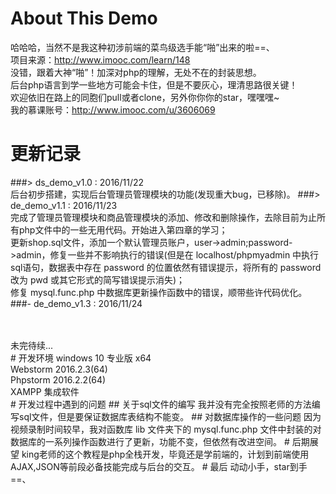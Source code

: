 # About This Demo
哈哈哈，当然不是我这种初涉前端的菜鸟级选手能“啪”出来的啦==、<br/>
项目来源：http://www.imooc.com/learn/148 <br/>
没错，跟着大神“啪”！加深对php的理解，无处不在的封装思想。<br/>
后台php语言到学一些地方可能会卡住，但是不要灰心，理清思路很关键！<br/>
欢迎依旧在路上的同胞们pull或者clone，另外你你你的star，嘿嘿嘿~ <br/>
我的慕课账号：http://www.imooc.com/u/3606069
# 更新记录 
###> ds_demo_v1.0 : 2016/11/22 <br/>
后台初步搭建，实现后台管理员管理模块的功能(发现重大bug，已移除)。
###> de_demo_v1.1 : 2016/11/23 <br/>
完成了管理员管理模块和商品管理模块的添加、修改和删除操作，去除目前为止所有php文件中的一些无用代码。开始进入第四章的学习；<br/>
更新shop.sql文件，添加一个默认管理员账户，user->admin;password->admin，修复一些并不影响执行的错误(但是在 localhost/phpmyadmin 中执行sql语句，数据表中存在 password 的位置依然有错误提示，将所有的 password 改为 pwd 或其它形式的简写错误提示消失)；<br/>
修复 mysql.func.php 中数据库更新操作函数中的错误，顺带些许代码优化。
###- de_demo_v1.3 : 2016/11/24 <br/>

<br/>
<br/>
未完待续... <br/>
# 开发环境
windows 10 专业版 x64 <br/>
Webstorm 2016.2.3(64) <br/>
Phpstorm 2016.2.2(64) <br/>
XAMPP 集成软件 <br/>
# 开发过程中遇到的问题
## 关于sql文件的编写
我并没有完全按照老师的方法编写sql文件，但是要保证数据库表结构不能变。
## 对数据库操作的一些问题
因为视频录制时间较早，我对函数库 lib 文件夹下的 mysql.func.php 文件中封装的对数据库的一系列操作函数进行了更新，功能不变，但依然有改进空间。
# 后期展望
king老师的这个教程是php全栈开发，毕竟还是学前端的，计划到前端使用AJAX,JSON等前段必备技能完成与后台的交互。
# 最后
动动小手，star到手==、
